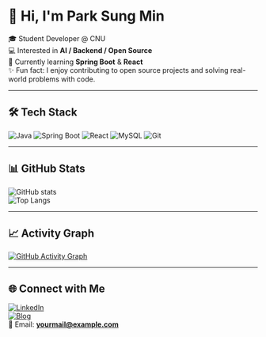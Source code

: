 # 👋 Hi, I'm Park Sung Min

🎓 Student Developer @ CNU  
💻 Interested in **AI / Backend / Open Source**  
🌱 Currently learning **Spring Boot** & **React**  
✨ Fun fact: I enjoy contributing to open source projects and solving real-world problems with code.

---

## 🛠 Tech Stack
![Java](https://img.shields.io/badge/Java-ED8B00?style=for-the-badge&logo=openjdk&logoColor=white)
![Spring Boot](https://img.shields.io/badge/Spring%20Boot-6DB33F?style=for-the-badge&logo=springboot&logoColor=white)
![React](https://img.shields.io/badge/React-20232A?style=for-the-badge&logo=react&logoColor=61DAFB)
![MySQL](https://img.shields.io/badge/MySQL-4479A1?style=for-the-badge&logo=mysql&logoColor=white)
![Git](https://img.shields.io/badge/Git-F05032?style=for-the-badge&logo=git&logoColor=white)

---

## 📊 GitHub Stats
![GitHub stats](https://github-readme-stats.vercel.app/api?username=YOUR_GITHUB_ID&show_icons=true&theme=tokyonight)  
![Top Langs](https://github-readme-stats.vercel.app/api/top-langs/?username=YOUR_GITHUB_ID&layout=compact&theme=tokyonight)

---

## 📈 Activity Graph
[![GitHub Activity Graph](https://github-readme-activity-graph.vercel.app/graph?username=YOUR_GITHUB_ID&theme=react-dark)](https://github.com/ashutosh00710/github-readme-activity-graph)

---

## 🌐 Connect with Me
[![LinkedIn](https://img.shields.io/badge/LinkedIn-blue?style=flat&logo=linkedin)](https://linkedin.com/in/YOUR-ID)  
[![Blog](https://img.shields.io/badge/Blog-000000?style=flat&logo=notion&logoColor=white)](https://yourblog.com)  
📧 Email: **yourmail@example.com**

